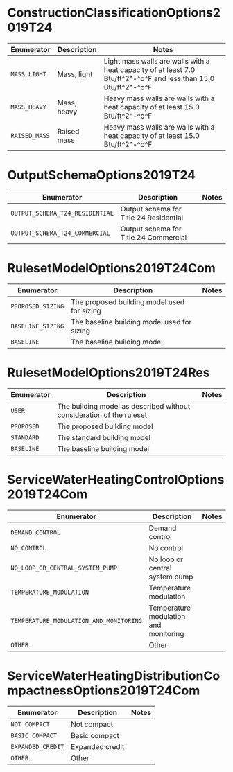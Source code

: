 # ConstructionClassificationOptions2019T24
|  Enumerator   | Description |                                                      Notes                                                       |
| ------------- | ----------- | ---------------------------------------------------------------------------------------------------------------- |
| `MASS_LIGHT`  | Mass, light | Light mass walls are walls with a heat capacity of at least 7.0 Btu/ft^2^-^o^F and less than 15.0 Btu/ft^2^-^o^F |
| `MASS_HEAVY`  | Mass, heavy | Heavy mass walls are walls with a heat capacity of at least 15.0 Btu/ft^2^-^o^F                                  |
| `RAISED_MASS` | Raised mass | Heavy mass walls are walls with a heat capacity of at least 15.0 Btu/ft^2^-^o^F                                  |

# OutputSchemaOptions2019T24
|           Enumerator            |              Description               | Notes |
| ------------------------------- | -------------------------------------- | ----- |
| `OUTPUT_SCHEMA_T24_RESIDENTIAL` | Output schema for Title 24 Residential |       |
| `OUTPUT_SCHEMA_T24_COMMERCIAL`  | Output schema for Title 24 Commercial  |       |

# RulesetModelOptions2019T24Com
|    Enumerator     |                 Description                 | Notes |
| ----------------- | ------------------------------------------- | ----- |
| `PROPOSED_SIZING` | The proposed building model used for sizing |       |
| `BASELINE_SIZING` | The baseline building model used for sizing |       |
| `BASELINE`        | The baseline building model                 |       |

# RulesetModelOptions2019T24Res
| Enumerator |                             Description                              | Notes |
| ---------- | -------------------------------------------------------------------- | ----- |
| `USER`     | The building model as described without consideration of the ruleset |       |
| `PROPOSED` | The proposed building model                                          |       |
| `STANDARD` | The standard building model                                          |       |
| `BASELINE` | The baseline building model                                          |       |

# ServiceWaterHeatingControlOptions2019T24Com
|               Enumerator                |              Description              | Notes |
| --------------------------------------- | ------------------------------------- | ----- |
| `DEMAND_CONTROL`                        | Demand control                        |       |
| `NO_CONTROL`                            | No control                            |       |
| `NO_LOOP_OR_CENTRAL_SYSTEM_PUMP`        | No loop or central system pump        |       |
| `TEMPERATURE_MODULATION`                | Temperature modulation                |       |
| `TEMPERATURE_MODULATION_AND_MONITORING` | Temperature modulation and monitoring |       |
| `OTHER`                                 | Other                                 |       |

# ServiceWaterHeatingDistributionCompactnessOptions2019T24Com
|    Enumerator     |   Description   | Notes |
| ----------------- | --------------- | ----- |
| `NOT_COMPACT`     | Not compact     |       |
| `BASIC_COMPACT`   | Basic compact   |       |
| `EXPANDED_CREDIT` | Expanded credit |       |
| `OTHER`           | Other           |       |

